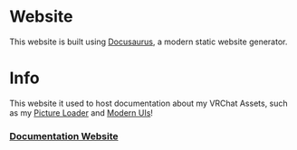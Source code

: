 # Website

This website is built using [Docusaurus](https://docusaurus.io/), a modern static website generator.

# Info
This website it used to host documentation about my VRChat Assets, such as my [Picture Loader](https://github.com/DrBlackRat/VRC-Picture-Loader) and [Modern UIs](https://github.com/DrBlackRat/VRC-ModernUIs)!

### [Documentation Website](https://drblackrat.github.io/VRC-Asset-Docs/)

